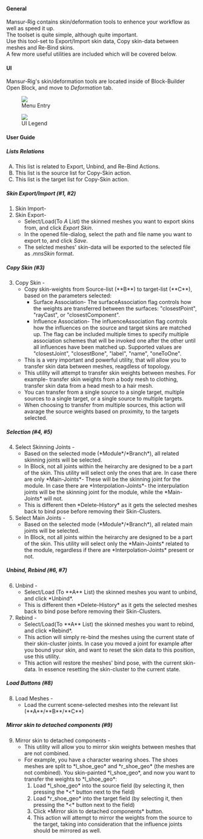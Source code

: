 #### General
Mansur-Rig contains skin/deformation tools to enhence your workflow as well as speed it up.  
The toolset is quite simple, although quite important.  
Use this tool-set to Export/Import skin data, Copy skin-data between meshes and Re-Bind skins.  
A few more useful utilities are included which will be covered below.

#### UI
Mansur-Rig's skin/deformation tools are located inside of Block-Builder
Open Block, and move to *Deformation* tab.

<figure>
  <img src="../userGuidesImages/deformationTools/menuEntry.png"/>
  <figcaption>Menu Entry</figcaption>
</figure>

<figure>
  <img src="../userGuidesImages/deformationTools/mainUI.png"/>
  <figcaption>UI Legend</figcaption>
</figure>

#### User Guide

##### Lists Relations
<ol type="A">
	<li> This list is related to Export, Unbind, and Re-Bind Actions.</li>
	<li> This list is the source list for Copy-Skin action.</li>
	<li> This list is the target list for Copy-Skin action.</li>
</ol>

##### Skin Export/Import (#1, #2)
1. Skin Import-
2. Skin Export- 
	* Select/Load(To *A* List) the skinned meshes you want to export skins from, and click *Export Skin*. 
	* In the opened file-dialog, select the path and file name you want to export to, and click *Save*. 
	* The selcted meshes' skin-data will be exported to the selected file as *.mnsSkin* format.

##### Copy Skin (#3)
<ol start="3">
	<li>
		Copy Skin -
		<ul>
			<li>Copy skin-weights from Source-list (**B**) to target-list (**C**), based on the parameters selected:
				<ul>
					<li>Surface Association- The surfaceAssociation flag controls how the weights are transferred between the surfaces: "closestPoint", "rayCast", or "closestComponent".</li>
					<li>Influence Association- The influenceAssociation flag controls how the influences on the source and target skins are matched up. The flag can be included multiple times to specify multiple association schemes that will be invoked one after the other until all influences have been matched up. Supported values are "closestJoint", "closestBone", "label", "name", "oneToOne".</li>
				</ul>
			</li>
			<li>This is a very important and powerful utility, that will allow you to transfer skin data between meshes, reagdless of topology.</li>
			<li>This utility will attempt to transfer skin weights between meshes. For example- transfer skin weights from a body mesh to clothing, transfer skin data from a head mesh to a hair mesh.
			<li>You can transfer from a single source to a single target, multiple sources to a single target, or a single source to multiple targets.</li>
			<li>When choosing to transfer from multiple sources, this action will avarage the source weights based on proximity, to the targets selected.</li>
		</ul>
 	</li>
</ol>

##### Selection (#4, #5)
<ol start="4">
	<li>
		Select Skinning Joints -
		<ul>
			<li>Based on the selected mode (*Module*/*Branch*), all related skinning joints will be selected.</li>
			<li>In Block, not all joints within the heirarchy are designed to be a part of the skin. This utility will select only the ones that are. In case there are only *Main-Joints*- These will be the skinning joint for the module. In case there are *Interpolation-Joints*- the interpulation joints will be the skinning joint for the module, while the *Main-Joints* will not.
		 	<li>This is different then *Delete-History* as it gets the selected meshes back to bind pose before removing their Skin-Clusters.</li>
	 	</ul>
 	</li>
	<li>
		Select Main Joints -
		<ul>
			<li>Based on the selected mode (*Module*/*Branch*), all related main joints will be selected.</li>
			<li>In Block, not all joints within the heirarchy are designed to be a part of the skin. This utility will select only the *Main-Joints* related to the module, regardless if there are *Interpolation-Joints* present or not.</li>
		</ul>
	</li>
</ol>

##### Unbind, Rebind (#6, #7)
<ol start="6">
	<li>
		Unbind -
		<ul>
			<li>Select/Load (To **A** List) the skinned meshes you want to unbind, and click *Unbind*. </li>
		 	<li>This is different then *Delete-History* as it gets the selected meshes back to bind pose before removing their Skin-Clusters.</li>
	 	</ul>
 	</li>
	<li>
		Rebind -
		<ul>
			<li>Select/Load(To **A** List) the skinned meshes you want to rebind, and click *Rebind*.</li>
			<li>This action will simply re-bind the meshes using the current state of their skin-cluster joints. In case you moved a joint for example after you bound your skin, and want to reset the skin data to this position, use this utility.</li>
			<li> This action will restore the meshes' bind pose, with the current skin-data. In essence resetting the skin-cluster to the current state.</li>
		</ul>
	</li>
</ol>

##### Load Buttons (#8)
<ol start="8">
	<li>
		Load Meshes -
		<ul>
			<li>Load the current scene-selected meshes into the relevant list (**A**/**B**/**C**)</li>
		</ul>
 	</li>
</ol>

##### Mirror skin to detached components (#9)
<ol start="9">
	<li>
		Mirror skin to detached components -
		<ul>
			<li>This utility will allow you to mirror skin weights between meshes that are not combined.</li>
			<li>For example, you have a character wearing shoes. The shoes meshes are split to *l_shoe_geo* and *r_shoe_geo* (the meshes are not combined). You skin-painted *l_shoe_geo*, and now you want to transfer the weights to *l_shoe_geo*:
				<ol>
					<li>Load *l_shoe_geo* into the source field (by selecting it, then pressing the *<* button next to the field)</li>
					<li>Load *r_shoe_geo* into the target field (by selecting it, then pressing the *<* button next to the field)</li>
					<li>Click *Mirror skin to detached components* button.</li>
					<li>This action will attempt to mirror the weights from the source to the target, taking into consideration that the influence joints should be mirrored as well.</li>
				</ol>
			</li>
		</ul>
 	</li>
</ol>
